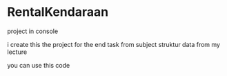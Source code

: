 # RentalKendaraan
project in console

i create this the project for the end task from subject struktur data from my lecture

you can use this code
